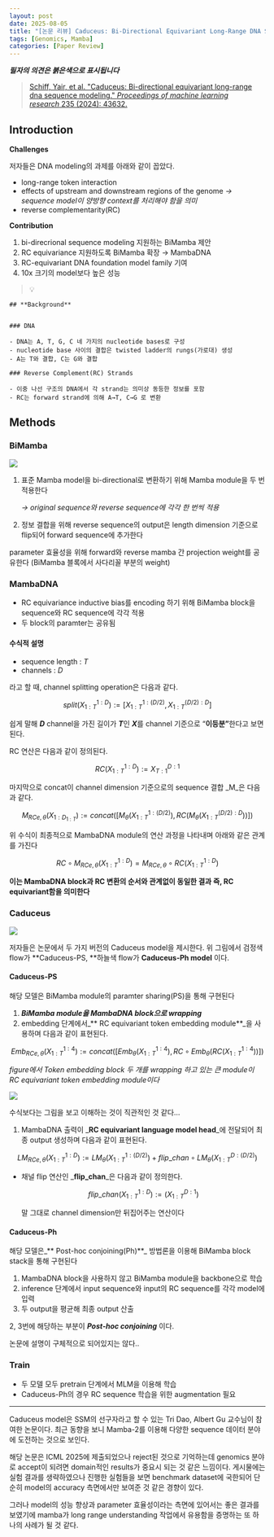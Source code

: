 ```yaml
---
layout: post
date: 2025-08-05
title: "[논문 리뷰] Caduceus: Bi-Directional Equivariant Long-Range DNA Sequence Modeling"
tags: [Genomics, Mamba]
categories: [Paper Review]
---
```


<span class="notion-red">_**필자의 의견은 붉은색으로 표시됩니다**_</span>


> [Schiff, Yair, et al. "Caduceus: Bi-directional equivariant long-range dna sequence modeling." ](https://pmc.ncbi.nlm.nih.gov/articles/PMC12189541/)[_Proceedings of machine learning research_](https://pmc.ncbi.nlm.nih.gov/articles/PMC12189541/)[ 235 (2024): 43632.](https://pmc.ncbi.nlm.nih.gov/articles/PMC12189541/)



## Introduction


**Challenges**


저자들은 DNA modeling의 과제를 아래와 같이 꼽았다.

- long-range token interaction
- effects of upstream and downstream regions of the genome 
_→ sequence model이 양방향 context를 처리해야 함을 의미_
- reverse complementarity(RC)

**Contribution**

1. bi-direcrional sequence modeling 지원하는 BiMamba 제안
1. RC equivariance 지원하도록 BiMamba 확장 → MambaDNA
1. RC-equivariant DNA foundation model family 기여
1. 10x 크기의 model보다 높은 성능

> 💡 


	## **Background**


	### DNA

	- DNA는 A, T, G, C 네 가지의 nucleotide bases로 구성
	- nucleotide base 사이의 결합은 twisted ladder의 rungs(가로대) 생성
	- A는 T와 결합, C는 G와 결합

	### Reverse Complement(RC) Strands

	- 이중 나선 구조의 DNA에서 각 strand는 의미상 동등한 정보를 포함
	- RC는 forward strand에 의해 A→T, C→G 로 변환


## Methods



### BiMamba


![](https://prod-files-secure.s3.us-west-2.amazonaws.com/542b861c-36a8-4051-84e5-8804b6728dba/2c247d59-7815-4980-99f0-8f0d21f445a7/image.png?X-Amz-Algorithm=AWS4-HMAC-SHA256&X-Amz-Content-Sha256=UNSIGNED-PAYLOAD&X-Amz-Credential=ASIAZI2LB4665H53FEPC%2F20250911%2Fus-west-2%2Fs3%2Faws4_request&X-Amz-Date=20250911T060128Z&X-Amz-Expires=3600&X-Amz-Security-Token=IQoJb3JpZ2luX2VjEJX%2F%2F%2F%2F%2F%2F%2F%2F%2F%2FwEaCXVzLXdlc3QtMiJGMEQCID97uJ3liRvyVFU6Oir8Gndk%2F09aXU6%2Fi8Q4CpWoF2m2AiB1TkeBVDQtfLPP48sjZMdl7p2SNt53KHCnm15HrrP3kyqIBAj%2B%2F%2F%2F%2F%2F%2F%2F%2F%2F%2F8BEAAaDDYzNzQyMzE4MzgwNSIMAAcflz5OqQ53ypYJKtwDa9YvZPMR3o4lMbgYnDoY8oLGWD45Htx8GjaUUMXIb0iTJGpF7hmNYpJsxoLCWCrGhqZmzVUp%2FbxE%2BhML4kZoYbhZfze2sHO3G628fvx5fswwRVgr%2B7HKHWdVBj4lPZ5bugZ%2B4kEj%2FO%2BD3DMTzSEeXFgZNDWcZ6hHyaA%2FyJOa3DMi72iSkcTL8ZDV4BYncA%2BpWlqApQ7taAR4MdTIEcy%2B9k8CP03Ju0RVPXdqeWt5DzIlzUYqStCJAbRVPKWPo8IA%2FbWjKUUKQs8bjAfAcvbf%2FNByusRnMmVOTw4msb4jwqPFdmGRqg0OjMkXjvxf8W%2F%2B8pMZv%2FOdm3FyAXEXvOEjDLEbOh6QONyEL9c7G%2F5sGDs0mRLy9LoTpXyIOYrfm42nmK13rStevo4REfcMIuPUyzaZGaK1qL4IrvwqQmee6cbjPgFDpYQcw2K3VfRG%2FYD2RVJ7xqZCrPYPHieoXFVt7iaxKGZ4%2F6ddXAcbM7bF1mBiMKehSwQFgFHMrIvfKydp9G7u0KZzzJSwCMZT4hexahcQUcuQlyYouMre5BvU8m0Jgm327jz2wBM%2B3dWwfSHdRSu79ChiR0plgBymQDqAT%2F7aZ4LdVfFHlqy2yg%2BRgkgUGandaKIps9lKLW8wqaqJxgY6pgF5lHHoU4Al%2FVBDn0VC7V4lPjObVpXFypWJK5cntRog15hOC4%2FXSnzjy8NIoMqtbn2ZRDDUWDs7IXs23%2BFNHLzwYKLiK5epq9h0L%2Bntr9iU6BKOAF7cCZndaNyq94tEg0W5Q3b2tiBzfq%2FJHvTcv4cCWX%2BjdvdaaXm7ACOOoG4L5ji5kpuAmaOgt%2F96a5RcusDdy0J4QZdOvkBIeDL4eiDQGhh%2FF%2FNK&X-Amz-Signature=0fbe7d7e9282122b7ee470ba179905f50ea5c9a176e3d067d803704dc356818b&X-Amz-SignedHeaders=host&x-amz-checksum-mode=ENABLED&x-id=GetObject)

1. 표준 Mamba model을 bi-directional로 변환하기 위해 Mamba module을 두 번 적용한다

	_→ original sequence와 reverse sequence에 각각 한 번씩 적용_

1. 정보 결합을 위해 reverse sequence의 output은 length dimension 기준으로 flip되어 forward sequence에 추가한다

parameter 효율성을 위해 forward와 reverse mamba 간 projection weight를 공유한다 (BiMamba 블록에서 사다리꼴 부분의 weight)



### MambaDNA

- RC equivariance inductive bias를 encoding 하기 위해 BiMamba block을 sequence와 RC sequence에 각각 적용
- 두 block의 paramter는 공유됨


#### 수식적 설명

- sequence length : _T_
- channels : _D_

라고 할 때,  channel splitting operation은 다음과 같다.


$$
split(X^{1:D}_{1:T}):=[X^{1:(D/2)}_{1:T},X^{(D/2):D}_{1:T}]
$$


<span class="notion-red">쉽게 말해 </span><span class="notion-red">_**D**_</span><span class="notion-red"> channel을 가진 길이가 </span><span class="notion-red">_**T**_</span><span class="notion-red">인 </span><span class="notion-red">_**X**_</span><span class="notion-red">를 channel 기준으로 “</span><span class="notion-red">**이등분”**</span><span class="notion-red">한다고 보면 된다.</span>


RC 연산은 다음과 같이 정의된다.


$$
RC(X^{1:D}_{1:T}):=X^{D:1}_{T:1}
$$


마지막으로 concat이 channel dimension 기준으로의 sequence 결합 _M_은 다음과 같다.


$$
M_{RCe,\theta}(X_{1:D_{1:T}}):=concat([M_{\theta}(X^{1:(D/2)}_{1:T}),RC(M_{\theta}(X^{(D/2):D}_{1:T}))])
$$


위 수식이 최종적으로 MambaDNA module의 연산 과정을 나타내며 아래와 같은 관계를 가진다


$$
RC\circ M_{RCe,\theta}(X^{1:D}_{1:T}) = M_{RCe,\theta} \circ RC(X^{1:D}_{1:T})
$$


**이는 MambaDNA block과 RC 변환의 순서와 관계없이 동일한 결과 즉, RC equivariant함을 의미한다**



### Caduceus


![](https://prod-files-secure.s3.us-west-2.amazonaws.com/542b861c-36a8-4051-84e5-8804b6728dba/f94a60d7-8145-473b-aef9-7c68d3ec604a/image.png?X-Amz-Algorithm=AWS4-HMAC-SHA256&X-Amz-Content-Sha256=UNSIGNED-PAYLOAD&X-Amz-Credential=ASIAZI2LB4665H53FEPC%2F20250911%2Fus-west-2%2Fs3%2Faws4_request&X-Amz-Date=20250911T060129Z&X-Amz-Expires=3600&X-Amz-Security-Token=IQoJb3JpZ2luX2VjEJX%2F%2F%2F%2F%2F%2F%2F%2F%2F%2FwEaCXVzLXdlc3QtMiJGMEQCID97uJ3liRvyVFU6Oir8Gndk%2F09aXU6%2Fi8Q4CpWoF2m2AiB1TkeBVDQtfLPP48sjZMdl7p2SNt53KHCnm15HrrP3kyqIBAj%2B%2F%2F%2F%2F%2F%2F%2F%2F%2F%2F8BEAAaDDYzNzQyMzE4MzgwNSIMAAcflz5OqQ53ypYJKtwDa9YvZPMR3o4lMbgYnDoY8oLGWD45Htx8GjaUUMXIb0iTJGpF7hmNYpJsxoLCWCrGhqZmzVUp%2FbxE%2BhML4kZoYbhZfze2sHO3G628fvx5fswwRVgr%2B7HKHWdVBj4lPZ5bugZ%2B4kEj%2FO%2BD3DMTzSEeXFgZNDWcZ6hHyaA%2FyJOa3DMi72iSkcTL8ZDV4BYncA%2BpWlqApQ7taAR4MdTIEcy%2B9k8CP03Ju0RVPXdqeWt5DzIlzUYqStCJAbRVPKWPo8IA%2FbWjKUUKQs8bjAfAcvbf%2FNByusRnMmVOTw4msb4jwqPFdmGRqg0OjMkXjvxf8W%2F%2B8pMZv%2FOdm3FyAXEXvOEjDLEbOh6QONyEL9c7G%2F5sGDs0mRLy9LoTpXyIOYrfm42nmK13rStevo4REfcMIuPUyzaZGaK1qL4IrvwqQmee6cbjPgFDpYQcw2K3VfRG%2FYD2RVJ7xqZCrPYPHieoXFVt7iaxKGZ4%2F6ddXAcbM7bF1mBiMKehSwQFgFHMrIvfKydp9G7u0KZzzJSwCMZT4hexahcQUcuQlyYouMre5BvU8m0Jgm327jz2wBM%2B3dWwfSHdRSu79ChiR0plgBymQDqAT%2F7aZ4LdVfFHlqy2yg%2BRgkgUGandaKIps9lKLW8wqaqJxgY6pgF5lHHoU4Al%2FVBDn0VC7V4lPjObVpXFypWJK5cntRog15hOC4%2FXSnzjy8NIoMqtbn2ZRDDUWDs7IXs23%2BFNHLzwYKLiK5epq9h0L%2Bntr9iU6BKOAF7cCZndaNyq94tEg0W5Q3b2tiBzfq%2FJHvTcv4cCWX%2BjdvdaaXm7ACOOoG4L5ji5kpuAmaOgt%2F96a5RcusDdy0J4QZdOvkBIeDL4eiDQGhh%2FF%2FNK&X-Amz-Signature=ab20cf3aa54a94480a11aa48278bf70008321d8b89c47cc1c04f874910067bab&X-Amz-SignedHeaders=host&x-amz-checksum-mode=ENABLED&x-id=GetObject)


저자들은 논문에서 두 가지 버전의 Caduceus model을 제시한다. 위 그림에서 검정색 flow가 **Caduceus-PS, **하늘색 flow가 **Caduceus-Ph model** 이다.



#### Caduceus-PS


해당 모델은 BiMamba module의 paramter sharing(PS)을 통해 구현된다

1. _**BiMamba module을 MambaDNA block으로 wrapping**_
1. embedding 단계에서_** RC equivariant token embedding module**_을 사용하며 다음과 같이 표현된다.

$$
Emb_{RCe,\theta}(X^{1:4}_{1:T}):=concat([Emb_{\theta}(X^{1:4}_{1:T}),RC \circ Emb_{\theta}(RC(X^{1:4}_{1:T}))])
$$


_figure에서 Token embedding block 두 개를 wrapping 하고 있는 큰 module이 RC equivariant token embedding module이다_


![](https://prod-files-secure.s3.us-west-2.amazonaws.com/542b861c-36a8-4051-84e5-8804b6728dba/b175e4da-71eb-4e91-8c23-a06dabe673c9/image.png?X-Amz-Algorithm=AWS4-HMAC-SHA256&X-Amz-Content-Sha256=UNSIGNED-PAYLOAD&X-Amz-Credential=ASIAZI2LB4665H53FEPC%2F20250911%2Fus-west-2%2Fs3%2Faws4_request&X-Amz-Date=20250911T060129Z&X-Amz-Expires=3600&X-Amz-Security-Token=IQoJb3JpZ2luX2VjEJX%2F%2F%2F%2F%2F%2F%2F%2F%2F%2FwEaCXVzLXdlc3QtMiJGMEQCID97uJ3liRvyVFU6Oir8Gndk%2F09aXU6%2Fi8Q4CpWoF2m2AiB1TkeBVDQtfLPP48sjZMdl7p2SNt53KHCnm15HrrP3kyqIBAj%2B%2F%2F%2F%2F%2F%2F%2F%2F%2F%2F8BEAAaDDYzNzQyMzE4MzgwNSIMAAcflz5OqQ53ypYJKtwDa9YvZPMR3o4lMbgYnDoY8oLGWD45Htx8GjaUUMXIb0iTJGpF7hmNYpJsxoLCWCrGhqZmzVUp%2FbxE%2BhML4kZoYbhZfze2sHO3G628fvx5fswwRVgr%2B7HKHWdVBj4lPZ5bugZ%2B4kEj%2FO%2BD3DMTzSEeXFgZNDWcZ6hHyaA%2FyJOa3DMi72iSkcTL8ZDV4BYncA%2BpWlqApQ7taAR4MdTIEcy%2B9k8CP03Ju0RVPXdqeWt5DzIlzUYqStCJAbRVPKWPo8IA%2FbWjKUUKQs8bjAfAcvbf%2FNByusRnMmVOTw4msb4jwqPFdmGRqg0OjMkXjvxf8W%2F%2B8pMZv%2FOdm3FyAXEXvOEjDLEbOh6QONyEL9c7G%2F5sGDs0mRLy9LoTpXyIOYrfm42nmK13rStevo4REfcMIuPUyzaZGaK1qL4IrvwqQmee6cbjPgFDpYQcw2K3VfRG%2FYD2RVJ7xqZCrPYPHieoXFVt7iaxKGZ4%2F6ddXAcbM7bF1mBiMKehSwQFgFHMrIvfKydp9G7u0KZzzJSwCMZT4hexahcQUcuQlyYouMre5BvU8m0Jgm327jz2wBM%2B3dWwfSHdRSu79ChiR0plgBymQDqAT%2F7aZ4LdVfFHlqy2yg%2BRgkgUGandaKIps9lKLW8wqaqJxgY6pgF5lHHoU4Al%2FVBDn0VC7V4lPjObVpXFypWJK5cntRog15hOC4%2FXSnzjy8NIoMqtbn2ZRDDUWDs7IXs23%2BFNHLzwYKLiK5epq9h0L%2Bntr9iU6BKOAF7cCZndaNyq94tEg0W5Q3b2tiBzfq%2FJHvTcv4cCWX%2BjdvdaaXm7ACOOoG4L5ji5kpuAmaOgt%2F96a5RcusDdy0J4QZdOvkBIeDL4eiDQGhh%2FF%2FNK&X-Amz-Signature=6f444db435ce674390f510f5a2d2064d1c4ff774743a3d058e53d4f50115d79e&X-Amz-SignedHeaders=host&x-amz-checksum-mode=ENABLED&x-id=GetObject)


<span class="notion-red">수식보다는 그림을 보고 이해하는 것이 직관적인 것 같다…</span>

1. MambaDNA 출력이 _**RC equivariant language model head**_에 전달되어 최종 output 생성하며 다음과 같이 표현된다.

$$
LM_{RCe,\theta}(X^{1:D}_{1:T}):= LM_{\theta}(X^{1:(D/2)}_{1:T})+flip\_chan\circ LM_{\theta}(X^{D:(D/2)}_{1:T})
$$

- 채널 flip 연산인 _**flip\_chan**_은 다음과 같이 정의한다.

	$$
	flip\_chan(X^{1:D}_{1:T}):=(X^{D:1}_{1:T})
	$$


	말 그대로 channel dimension만 뒤집어주는 연산이다



#### Caduceus-Ph


해당 모델은_** Post-hoc conjoining(Ph)**_ 방법론을 이용해 BiMamba block stack을 통해 구현된다

1. MambaDNA block을 사용하지 않고 BiMamba module을 backbone으로 학습
1. inference 단계에서 input sequence와 input의 RC sequence를 각각 model에 입력
1. 두 output을 평균해 최종 output 산출

2, 3번에 해당하는 부분이 _**Post-hoc conjoining**_ 이다.


<span class="notion-red">논문에 설명이 구체적으로 되어있지는 않다..</span>



### Train

- 두 모델 모두 pretrain 단계에서 MLM을 이용해 학습
- Caduceus-Ph의 경우 RC sequence 학습을 위한 augmentation 필요

---


<span class="notion-red">Caduceus model은 SSM의 선구자라고 할 수 있는 Tri Dao, Albert Gu 교수님이 참여한 논문이다. 최근 동향을 보니 Mamba-2를 이용해 다양한 sequence 데이터 분야에 도전하는 것으로 보인다.</span>


<span class="notion-red">해당 논문은 ICML 2025에 제출되었으나 reject된 것으로 기억하는데 genomics 분야로 accept이 되려면 domain적인 results가 중요시 되는 것 같은 느낌이다. 게시물에는 실험 결과를 생략하였으나 진행한 실험들을 보면 benchmark dataset에 국한되어 단순히 model의 accuracy 측면에서만 보여준 것 같은 경향이 있다.</span>


<span class="notion-red">그러나 model의 성능 향상과 parameter 효율성이라는 측면에 있어서는 좋은 결과를 보였기에 mamba가 long range understanding 작업에서 유용함을 증명하는 또 하나의 사례가 될 것 같다.</span>

